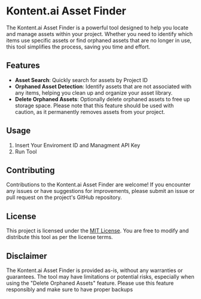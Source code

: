 # Kontent.ai Asset Finder

The Kontent.ai Asset Finder is a powerful tool designed to help you locate and manage assets within your project. Whether you need to identify which items use specific assets or find orphaned assets that are no longer in use, this tool simplifies the process, saving you time and effort.

## Features

- **Asset Search**: Quickly search for assets by Project ID
- **Orphaned Asset Detection**: Identify assets that are not associated with any items, helping you clean up and organize your asset library.
- **Delete Orphaned Assets**: Optionally delete orphaned assets to free up storage space. Please note that this feature should be used with caution, as it permanently removes assets from your project.


## Usage

1. Insert Your Enviroment ID and Managment API Key  
2. Run Tool 


## Contributing

Contributions to the Kontent.ai Asset Finder are welcome! If you encounter any issues or have suggestions for improvements, please submit an issue or pull request on the project's GitHub repository.

## License

This project is licensed under the [MIT License](LICENSE). You are free to modify and distribute this tool as per the license terms.

## Disclaimer

The Kontent.ai Asset Finder is provided as-is, without any warranties or guarantees. The tool may have limitations or potential risks, especially when using the "Delete Orphaned Assets" feature. Please use this feature responsibly and make sure to have proper backups
